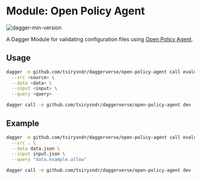 # Module: Open Policy Agent

![dagger-min-version](https://img.shields.io/badge/dagger%20version-v0.9.11-green)

A Dagger Module for validating configuration files using [Open Policy Agent](https://www.openpolicyagent.org/).

## Usage

```sh
dagger -m github.com/tsirysndr/daggerverse/open-policy-agent call evaluate \
  --src <source> \
  --data <data> \
  --input <input> \
  --query <query>
```

```sh
dagger call -m github.com/tsirysndr/daggerverse/open-policy-agent dev --src <source> terminal
```

## Example

```sh
dagger -m github.com/tsirysndr/daggerverse/open-policy-agent call evaluate \
  --src . \
  --data data.json \
  --input input.json \
  --query "data.example.allow"
```

```sh
dagger call -m github.com/tsirysndr/daggerverse/open-policy-agent dev --src. terminal
```
